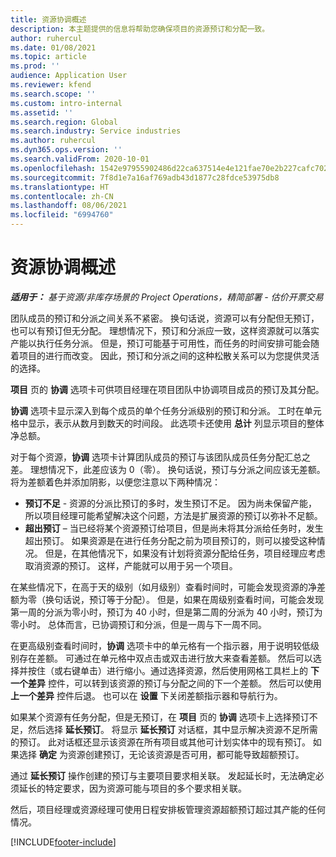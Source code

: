 ```yaml
---
title: 资源协调概述
description: 本主题提供的信息将帮助您确保项目的资源预订和分配一致。
author: ruhercul
ms.date: 01/08/2021
ms.topic: article
ms.prod: ''
audience: Application User
ms.reviewer: kfend
ms.search.scope: ''
ms.custom: intro-internal
ms.assetid: ''
ms.search.region: Global
ms.search.industry: Service industries
ms.author: ruhercul
ms.dyn365.ops.version: ''
ms.search.validFrom: 2020-10-01
ms.openlocfilehash: 1542e97955902486d22ca637514e4e121fae70e2b227cafc7020c031061b5f98
ms.sourcegitcommit: 7f8d1e7a16af769adb43d1877c28fdce53975db8
ms.translationtype: HT
ms.contentlocale: zh-CN
ms.lasthandoff: 08/06/2021
ms.locfileid: "6994760"
---
```

# <a name="resource-reconciliation-overview"></a>资源协调概述

_**适用于：** 基于资源/非库存场景的 Project Operations，精简部署 - 估价开票交易_

团队成员的预订和分派之间关系不紧密。 换句话说，资源可以有分配但无预订，也可以有预订但无分配。 理想情况下，预订和分派应一致，这样资源就可以落实产能以执行任务分派。 但是，预订可能基于可用性，而任务的时间安排可能会随着项目的进行而改变。 因此，预订和分派之间的这种松散关系可以为您提供灵活的选择。

**项目** 页的 **协调** 选项卡可供项目经理在项目团队中协调项目成员的预订及其分配。

**协调** 选项卡显示深入到每个成员的单个任务分派级别的预订和分派。 工时在单元格中显示，表示从数月到数天的时间段。 此选项卡还使用 **总计** 列显示项目的整体净总额。

对于每个资源，**协调** 选项卡计算团队成员的预订与该团队成员任务分配汇总之差。 理想情况下，此差应该为 0（零）。 换句话说，预订与分派之间应该无差额。 将为差额着色并添加阴影，以便您注意以下两种情况：

- **预订不足** - 资源的分派比预订的多时，发生预订不足。 因为尚未保留产能，所以项目经理可能希望解决这个问题，方法是扩展资源的预订以弥补不足额。
- **超出预订** – 当已经将某个资源预订给项目，但是尚未将其分派给任务时，发生超出预订。 如果资源是在进行任务分配之前为项目预订的，则可以接受这种情况。 但是，在其他情况下，如果没有计划将资源分配给任务，项目经理应考虑取消资源的预订。 这样，产能就可以用于另一个项目。

在某些情况下，在高于天的级别（如月级别）查看时间时，可能会发现资源的净差额为零（换句话说，预订等于分配）。 但是，如果在周级别查看时间，可能会发现第一周的分派为零小时，预订为 40 小时，但是第二周的分派为 40 小时，预订为零小时。 总体而言，已协调预订和分派，但是一周与下一周不同。

在更高级别查看时间时，**协调** 选项卡中的单元格有一个指示器，用于说明较低级别存在差额。 可通过在单元格中双点击或双击进行放大来查看差额。 然后可以选择并按住（或右键单击）进行缩小。通过选择资源，然后使用网格工具栏上的 **下一个差异** 控件，可以转到该资源的预订与分配之间的下一个差额。 然后可以使用 **上一个差异** 控件后退。 也可以在 **设置** 下关闭差额指示器和导航行为。

如果某个资源有任务分配，但是无预订，在 **项目** 页的 **协调** 选项卡上选择预订不足，然后选择 **延长预订**。 将显示 **延长预订** 对话框，其中显示解决资源不足所需的预订。 此对话框还显示该资源在所有项目或其他可计划实体中的现有预订。 如果选择 **确定** 为资源创建预订，无论该资源是否可用，都可能导致超额预订。

通过 **延长预订** 操作创建的预订与主要项目要求相关联。 发起延长时，无法确定必须延长的特定要求，因为资源可能与项目的多个要求相关联。

然后，项目经理或资源经理可使用日程安排板管理资源超额预订超过其产能的任何情况。


[!INCLUDE[footer-include](../includes/footer-banner.md)]